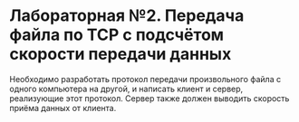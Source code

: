 # Лабораторная №2. Передача файла по TCP с подсчётом скорости передачи данных
Необходимо разработать протокол передачи произвольного файла с одного компьютера на другой, и написать клиент и сервер, реализующие этот протокол. 
Сервер также должен выводить скорость приёма данных от клиента.
